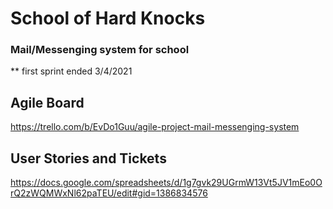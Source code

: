 # School of Hard Knocks
### Mail/Messenging system for school

** first sprint ended 3/4/2021

## Agile Board

https://trello.com/b/EvDo1Guu/agile-project-mail-messenging-system

## User Stories and Tickets

https://docs.google.com/spreadsheets/d/1g7gvk29UGrmW13Vt5JV1mEo0OrQ2zWQMWxNl62paTEU/edit#gid=1386834576
